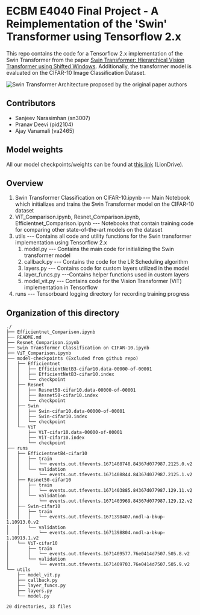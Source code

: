 # ECBM E4040 Final Project - A Reimplementation of the 'Swin' Transformer using Tensorflow 2.x

This repo contains the code for a Tensorflow 2.x implementation of the Swin Transformer from the paper [Swin Transformer: Hierarchical Vision Transformer using Shifted Windows](https://arxiv.org/abs/2103.14030). Additionally, the transformer model is evaluated on the CIFAR-10 Image Classification Dataset.

![Swin Transformer Architecture proposed by the original paper authors](https://www.section.io/engineering-education/an-overview-of-swin-transformer/swin-transformer.png)

## Contributors
- Sanjeev Narasimhan (sn3007)
- Pranav Deevi (pid2104)
- Ajay Vanamali (va2465)

## Model weights
All our model checkpoints/weights can be found at [this link](https://drive.google.com/drive/u/1/folders/1ivwyPxcItE7wCs_jWzEyG9y1fT7KYWrL) (LionDrive).

## Overview
<ol>
  <li>Swin Transformer Classification on CIFAR-10.ipynb --- Main Notebook which initializes and trains the Swin Transformer model on the CIFAR-10 dataset</li>
  <li>ViT_Comparison.ipynb, Resnet_Comparison.ipynb, Efficientnet_Comparison.ipynb --- Notebooks that contain training code for comparing other state-of-the-art models on the dataset</li>
  <li>utils --- Contains all code and utility functions for the Swin transformer implementation using Tensorflow 2.x
    <ol>
      <li>model.py --- Contains the main code for initializing the Swin transformer model</li>
      <li>callback.py --- Contains the code for the LR Scheduling algorithm</li>
      <li>layers.py --- Contains code for custom layers utilized in the model</li>
      <li>layer_funcs.py ---Contains helper functions used in custom layers</li>
      <li>model_vit.py --- Contains code for the Vision Transformer (ViT) implementation in Tensorflow</li>
    </ol>
  </li>
  <li>runs --- Tensorboard logging directory for recording training progress</li>
</ol>

## Organization of this directory

```
./
├── Efficientnet_Comparison.ipynb
├── README.md
├── Resnet_Comparison.ipynb
├── Swin Transformer Classification on CIFAR-10.ipynb
├── ViT_Comparison.ipynb
├── model-checkpoints (Excluded from github repo)
│   ├── Efficientnet
│   │   ├── EfficientNetB3-cifar10.data-00000-of-00001
│   │   ├── EfficientNetB3-cifar10.index
│   │   └── checkpoint
│   ├── Resnet
│   │   ├── Resnet50-cifar10.data-00000-of-00001
│   │   ├── Resnet50-cifar10.index
│   │   └── checkpoint
│   ├── Swin
│   │   ├── Swin-cifar10.data-00000-of-00001
│   │   ├── Swin-cifar10.index
│   │   └── checkpoint
│   └── ViT
│       ├── ViT-cifar10.data-00000-of-00001
│       ├── ViT-cifar10.index
│       └── checkpoint
├── runs
│   ├── EfficientnetB4-cifar10
│   │   ├── train
│   │   │   └── events.out.tfevents.1671408748.84367d077987.2125.0.v2
│   │   └── validation
│   │       └── events.out.tfevents.1671408844.84367d077987.2125.1.v2
│   ├── Resnet50-cifar10
│   │   ├── train
│   │   │   └── events.out.tfevents.1671403885.84367d077987.129.11.v2
│   │   └── validation
│   │       └── events.out.tfevents.1671403969.84367d077987.129.12.v2
│   ├── Swin-cifar10
│   │   ├── train
│   │   │   └── events.out.tfevents.1671398407.nndl-a-bkup-1.10913.0.v2
│   │   └── validation
│   │       └── events.out.tfevents.1671398804.nndl-a-bkup-1.10913.1.v2
│   └── ViT-cifar10
│       ├── train
│       │   └── events.out.tfevents.1671409577.76e0414d7507.505.8.v2
│       └── validation
│           └── events.out.tfevents.1671409703.76e0414d7507.505.9.v2
└── utils
    ├── model_vit.py 
    ├── callback.py
    ├── layer_funcs.py
    ├── layers.py
    └── model.py

20 directories, 33 files
```

